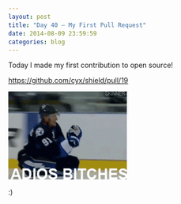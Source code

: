 ```yaml
---
layout: post
title: "Day 40 – My First Pull Request"
date: 2014-08-09 23:59:59
categories: blog
---
```


Today I made my first contribution to open source!

<https://github.com/cyx/shield/pull/19>

![gift](/images/adios_bitches.gif)

:)
